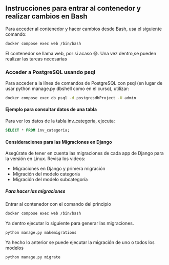 ## Instrucciones para entrar al contenedor y realizar cambios en Bash

Para acceder al contenedor y hacer cambios desde Bash, usa el siguiente comando:


```bash 
docker compose exec web /bin/bash
```

El contenedor se llama web, por si acaso 😄. Una vez dentro,se pueden realizar las tareas necesarias

### Acceder a PostgreSQL usando psql
Para acceder a la línea de comandos de PostgreSQL con psql (en lugar de usar python manage.py dbshell como en el curso), utilizar:

```bash
docker compose exec db psql -d postgresdbProject -U admin
```

#### Ejemplo para consultar datos de una tabla
Para ver los datos de la tabla inv_categoria, ejecuta:

```sql
SELECT * FROM inv_categoria;
```

#### Consideraciones para las Migraciones en Django

Asegúrate de tener en cuenta las migraciones de cada app de Django para la versión en Linux. Revisa los videos:

* Migraciones en Django y primera migración
* Migración del modelo categoría
* Migración del modelo subcategoría

##### Para hacer las migraciones
Entrar al contenedor con el comando del principio

```bash 
docker compose exec web /bin/bash
```

Ya dentro ejecutar lo siguiente para generar las migraciones.

```python
python manage.py makemigrations
```

Ya hecho lo anterior se puede ejecutar la migración de uno o todos los modelos

```python
python manage.py migrate
```